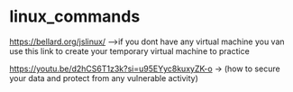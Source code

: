 # linux_commands
https://bellard.org/jslinux/  -->if you dont have any virtual machine you van use this link to create your temporary virtual machine to practice

https://youtu.be/d2hCS6T1z3k?si=u95EYyc8kuxyZK-o  -> (how to secure your data and protect from any vulnerable activity)
